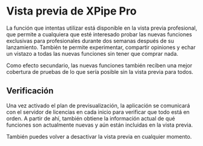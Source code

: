 # Vista previa de XPipe Pro

La función que intentas utilizar está disponible en la vista previa profesional, que permite a cualquiera que esté interesado probar las nuevas funciones exclusivas para profesionales durante dos semanas después de su lanzamiento. También te permite experimentar, compartir opiniones y echar un vistazo a todas las nuevas funciones sin tener que comprar nada.

Como efecto secundario, las nuevas funciones también reciben una mejor cobertura de pruebas de lo que sería posible sin la vista previa para todos.

## Verificación

Una vez activado el plan de previsualización, la aplicación se comunicará con el servidor de licencias en cada inicio para verificar que todo está en orden. A partir de ahí, también obtiene la información actual de qué funciones son actualmente nuevas y aún están incluidas en la vista previa.

También puedes volver a desactivar la vista previa en cualquier momento.
